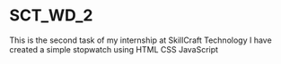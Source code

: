 # SCT_WD_2
This is the second task of my internship at SkillCraft Technology 
I have created a simple stopwatch using HTML CSS JavaScript

